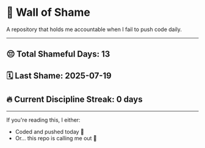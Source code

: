 # 🧱 Wall of Shame

A repository that holds me accountable when I fail to push code daily.

---

## 😔 Total Shameful Days: **13**
## 🗓️ Last Shame: **2025-07-19**
## 🔥 Current Discipline Streak: **0 days**

---

If you're reading this, I either:
- Coded and pushed today 💪
- Or... this repo is calling me out 😤
